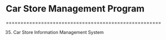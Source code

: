 # Car Store Management Program

=====================================================

 35) Car Store Information Management System

